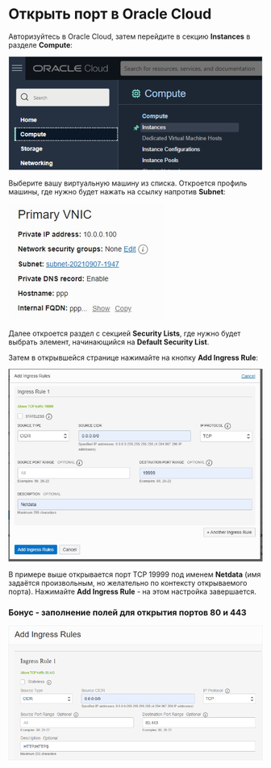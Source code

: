 # Открыть порт в Oracle Cloud

Авторизуйтесь в Oracle Cloud, затем перейдите в секцию **Instances** в разделе **Compute**:

![](<../.gitbook/assets/image (346) (1) (1).png>)

Выберите вашу виртуальную машину из списка. Откроется профиль машины, где нужно будет нажать на ссылку напротив **Subnet**:

![](<../.gitbook/assets/image (344) (1) (1) (1).png>)

Далее откроется раздел с секцией **Security Lists**, где нужно будет выбрать элемент, начинающийся на **Default Security List**.&#x20;

Затем в открывшейся странице нажимайте на кнопку **Add Ingress Rule**:

![](<../.gitbook/assets/image (345) (1).png>)

В примере выше открывается порт TCP 19999 под именем **Netdata** (имя задаётся произвольным, но желательно по контексту открываемого порта). Нажимайте **Add Ingress Rule** - на этом настройка завершается.

### Бонус - заполнение полей для открытия портов 80 и 443

![](<../.gitbook/assets/image (344) (1) (1).png>)
